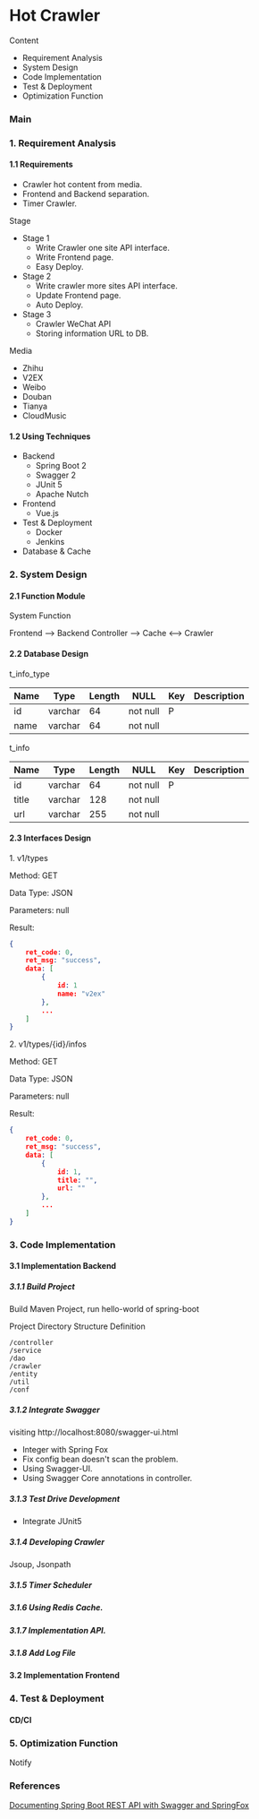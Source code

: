 # Hot Crawler


Content

- Requirement Analysis
- System Design
- Code Implementation
- Test & Deployment
- Optimization Function

### Main


### 1. Requirement Analysis

#### 1.1 Requirements

- Crawler hot content from media.
- Frontend and Backend separation.
- Timer Crawler. 

Stage

- Stage 1
  - Write Crawler one site API interface.
  - Write Frontend page.
  - Easy Deploy.
- Stage 2
  - Write  crawler more sites API interface.
  - Update Frontend page.
  - Auto Deploy.
- Stage 3
  - Crawler WeChat API
  - Storing information URL to DB.
  

Media

- Zhihu
- V2EX
- Weibo
- Douban
- Tianya
- CloudMusic

#### 1.2 Using Techniques

- Backend
  - Spring Boot 2
  - Swagger 2
  - JUnit 5
  - Apache Nutch
- Frontend
  - Vue.js
- Test & Deployment
  - Docker
  - Jenkins
- Database & Cache

### 2. System Design

#### 2.1 Function Module

System Function

Frontend --> Backend Controller --> Cache <--> Crawler 

#### 2.2 Database Design

t_info_type

| Name | Type    | Length | NULL     | Key  | Description |
| ---- | ------- | ------ | -------- | ---- | ----------- |
| id   | varchar | 64     | not null | P    |             |
| name | varchar | 64     | not null |      |             |

t_info

| Name  | Type    | Length | NULL     | Key  | Description |
| ----- | ------- | ------ | -------- | ---- | ----------- |
| id    | varchar | 64     | not null | P    |             |
| title | varchar | 128    | not null |      |             |
| url   | varchar | 255    | not null |      |             |



#### 2.3 Interfaces Design

1\. v1/types

Method: GET

Data Type: JSON

Parameters: null

Result:

```json
{
    ret_code: 0,
    ret_msg: "success",
    data: [
        {
            id: 1
            name: "v2ex"
        },
        ...
    ]
}

```

2\. v1/types/{id}/infos

Method: GET

Data Type: JSON

Parameters: null

Result:

```json
{
    ret_code: 0,
    ret_msg: "success",
    data: [
        {
            id: 1,
            title: "",
            url: ""
        },
        ...
    ]
}
```



### 3. Code Implementation

#### 3.1 Implementation Backend


##### 3.1.1 Build Project

Build Maven Project, run hello-world of spring-boot

Project Directory Structure Definition

```$xslt
/controller
/service
/dao
/crawler
/entity
/util
/conf
```

##### 3.1.2 Integrate Swagger

visiting http://localhost:8080/swagger-ui.html

- Integer with Spring Fox
- Fix config bean doesn't scan the problem.
- Using Swagger-UI.
- Using Swagger Core annotations in controller.

##### 3.1.3 Test Drive Development

- Integrate JUnit5

##### 3.1.4 Developing Crawler

Jsoup, Jsonpath

##### 3.1.5 Timer Scheduler

##### 3.1.6 Using Redis Cache.

##### 3.1.7 Implementation API.

##### 3.1.8 Add Log File



#### 3.2 Implementation Frontend

### 4. Test & Deployment

#### CD/CI

### 5. Optimization Function

Notify













### References

[Documenting Spring Boot REST API with Swagger and SpringFox](https://www.vojtechruzicka.com/documenting-spring-boot-rest-api-swagger-springfox/)



